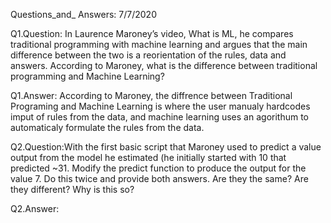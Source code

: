  Questions_and_ Answers: 7/7/2020
 
 Q1.Question: In Laurence Maroney’s video, What is ML, he compares traditional
 programming with machine learning and argues that the main difference
 between the two is a reorientation of the rules, data and answers. According
 to Maroney, what is the difference between traditional programming and
 Machine Learning?
 
 Q1.Answer: According to Maroney, the diffrence between Traditional Programing and Machine Learning is
 where the user manualy hardcodes imput of rules from the data, and  machine learning uses an agorithum to automaticaly formulate the rules from the data.
 
 Q2.Question:With the first basic script that Maroney used to predict a value output from
 the model he estimated (he initially started with 10 that predicted ~31.
 Modify the predict function to produce the output for the value 7. Do this
 twice and provide both answers. Are they the same? Are they different?
 Why is this so?
 
 Q2.Answer: 
